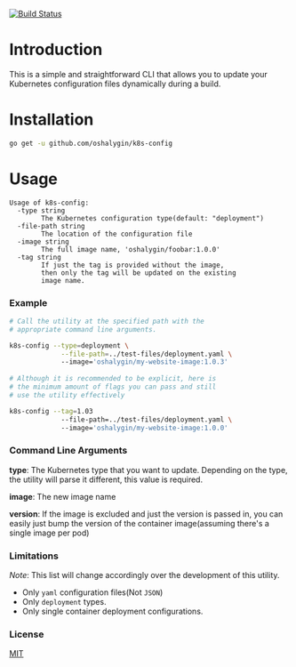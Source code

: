 [![Build Status](https://travis-ci.org/oshalygin/k8s-config.svg?branch=master)](https://travis-ci.org/oshalygin/k8s-config)
# Introduction

This is a simple and straightforward CLI that allows you to update your Kubernetes configuration files dynamically during a build.

# Installation

```bash
go get -u github.com/oshalygin/k8s-config
```

# Usage

```
Usage of k8s-config:
  -type string
        The Kubernetes configuration type(default: "deployment")
  -file-path string
        The location of the configuration file
  -image string
        The full image name, 'oshalygin/foobar:1.0.0'
  -tag string
        If just the tag is provided without the image,
        then only the tag will be updated on the existing
        image name.
```

### Example

```bash
# Call the utility at the specified path with the 
# appropriate command line arguments.

k8s-config --type=deployment \
             --file-path=../test-files/deployment.yaml \  
             --image='oshalygin/my-website-image:1.0.3'
             
# Although it is recommended to be explicit, here is
# the minimum amount of flags you can pass and still
# use the utility effectively

k8s-config --tag=1.03
             --file-path=../test-files/deployment.yaml \  
             --image='oshalygin/my-website-image:1.0.0'             
```

### Command Line Arguments

**type**: The Kubernetes type that you want to update.  Depending on the type, the utility will parse it different, this value is required.

**image**: The new image name
 
**version**: If the image is excluded and just the version is passed in, you can easily just bump the version of the container image(assuming there's a single image per pod)

### Limitations
_Note_: This list will change accordingly over the development of this utility.
* Only `yaml` configuration files(Not `JSON`)
* Only `deployment` types.
* Only single container deployment configurations.

### License

[MIT](LICENSE)
